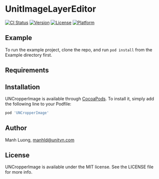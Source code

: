 # UnitImageLayerEditor

[![CI Status](https://img.shields.io/travis/QuangTran/UnitImageLayerEditor.svg?style=flat)](https://travis-ci.org/QuangTran/UnitImageLayerEditor)
[![Version](https://img.shields.io/cocoapods/v/UnitImageLayerEditor.svg?style=flat)](https://cocoapods.org/pods/UnitImageLayerEditor)
[![License](https://img.shields.io/cocoapods/l/UnitImageLayerEditor.svg?style=flat)](https://cocoapods.org/pods/UnitImageLayerEditor)
[![Platform](https://img.shields.io/cocoapods/p/UnitImageLayerEditor.svg?style=flat)](https://cocoapods.org/pods/UnitImageLayerEditor)

## Example

To run the example project, clone the repo, and run `pod install` from the Example directory first.

## Requirements

## Installation

UNCropperImage is available through [CocoaPods](https://cocoapods.org). To install
it, simply add the following line to your Podfile:

```ruby
pod 'UNCropperImage'
```

## Author

Manh Luong, manhld@unitvn.com

## License

UNCropperImage is available under the MIT license. See the LICENSE file for more info.
